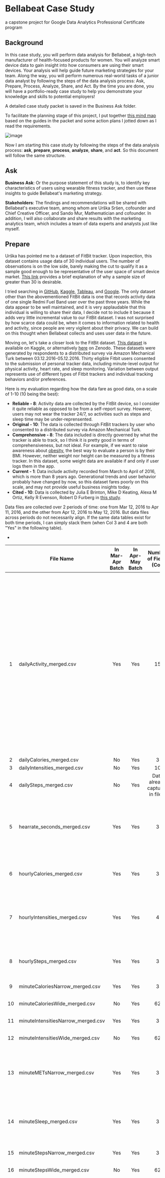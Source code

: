 # Bellabeat Case Study
a capstone project for Google Data Analytics Professional Certificate program

## Background
In this case study, you will perform data analysis for Bellabeat, a high-tech manufacturer of health-focused products for women. You will analyze smart device data to gain insight into how consumers are using their smart devices. Your analysis will help guide future marketing strategies for your team. Along the way, you will perform numerous real-world tasks of a junior data analyst by following the steps of the data analysis process: Ask, Prepare, Process, Analyze, Share, and Act. By the time you are done, you will have a portfolio-ready case study to help you demonstrate your knowledge and skills to potential employers!

A detailed case study packet is saved in the Business Ask folder.

To facilitate the planning stage of this project, I put together [this mind map](https://miro.com/app/board/uXjVL_Uxt_4=/?share_link_id=308983498196) based on the guides in the packet and some action plans I jotted down as I read the requirements.

![image](https://github.com/user-attachments/assets/00b7bc18-3011-48ba-9369-18e8488c7810)

Now I am starting this case study by following the steps of the data analysis process: **ask**, **prepare**, **process**, **analyze**, **share**, and **act**. So this document will follow the same structure.

## Ask
**Business Ask**: Or the purpose statement of this study is, to identify key characteristics of users using wearable fitness tracker, and then use these insights to guide Bellabeat's marketing strategy.

**Stakeholders**: The findings and recommendations will be shared with Bellabeat's executive team, among whom are Urška Sršen, cofounder and Chief Creative Officer, and Sando Mur, Mathematician and cofounder. In addition, I will also collaborate and share results with the marketing analytics team, which includes a team of data experts and analysts just like myself.

## Prepare
Urška has pointed me to a dataset of FitBit tracker. Upon inspection, this dataset contains usage data of 30 individual users. The number of observations is on the low side, barely making the cut to qualify it as a sample good enough to be representative of the user space of smart device market. [This link](https://www.scribbr.com/statistics/central-limit-theorem/#:~:text=The%20central%20limit%20theorem%20states%20that%20the%20sampling%20distribution%20of,size%20is%20n%20%E2%89%A5%2030.) provides a brief explanation of why a sample size of greater than 30 is desirable.

I tried searching in [GitHub](https://github.com/), [Kaggle](https://www.kaggle.com/datasets), [Tableau](https://public.tableau.com/app/search/all), and [Google](https://www.google.com/). The only dataset other than the abovementioned FitBit data is one that records activity data of one single Redmi Fuel Band user over the past three years. While the data appear to be well maintained, and it is very applaudable that this individual is willing to share their data, I decide not to include it because it adds very little incremental value to our FitBit dataset. I was not surprised by how scarce data could be, when it comes to information related to health and activity, since people are very vigilent about their privacy. We can build on this thought when Bellabeat collects and uses user data in the future.

Moving on, let's take a closer look to the FitBit dataset. [This dataset](https://www.kaggle.com/datasets/arashnic/fitbit) is available on Kaggle, or alternatively [here](https://zenodo.org/records/53894#.YMoUpnVKiP9) on Zenodo. These datasets were generated by respondents to a distributed survey via Amazon Mechanical Turk between 03.12.2016-05.12.2016. Thirty eligible Fitbit users consented to the submission of personal tracker data, including minute-level output for physical activity, heart rate, and sleep monitoring. Variation between output represents use of different types of Fitbit trackers and individual tracking behaviors and/or preferences. 

Here is my evaluation regarding how the data fare as good data, on a scale of 1-10 (10 being the best):
* **Reliable - 8**: Activity data are collected by the FitBit device, so I consider it quite reliable as opposed to be from a self-report survey. However, users may not wear the tracker 24/7, so activities such as steps and sleep time may be under-reprensented.
* **Original - 10**: The data is collected through FitBit trackers by user who consented to a distributed survey via Amazon Mechanical Turk.
* **Comprehensive - 8**: The data included is directly governed by what the tracker is able to track, so I think it is pretty good in terms of comprehensiveness, but not ideal. For example, if we want to raise awareness about [obesity](https://www.who.int/news-room/fact-sheets/detail/obesity-and-overweight), the best way to evaluate a person is by their BMI. However, neither weight nor height can be measured by a fitness tracker. In this dataset, some weight data are available if and only if user logs them in the app.
* **Current - 1**: Data include activity recorded from March to April of 2016, which is more than 8 years ago. Generational trends and user behavior probably have changed by now, so this dataset fares poorly on this scale, and may not provide useful business insights today.
* **Cited - 10**: Data is collected by Julia E Brinton, Mike D Keating, Alexa M Ortiz, Kelly R Evenson, Robert D Furberg in [this study](https://pubmed.ncbi.nlm.nih.gov/28450274/).

Data files are collected over 2 periods of time: one from Mar 12, 2016 to Apr 11, 2016, and the other from Apr 12, 2016 to May 12, 2016. But data files across periods do not necessarily align. If the same data tables exist for both time periods, I can simply stack them (when Col 3 and 4 are both "Yes" in the following table).

<ul><li></li></ul>

|      | File Name | In Mar-Apr Batch | In Apr-May Batch | Number of Fields (Col) | Description of Data | Issues & Actions |
|:---: | --------- | :--------------: | :--------------: | :--------------------: | ------------------- | ---------------- |
|1| dailyActivity_merged.csv | Yes | Yes | 15 | <ol><li>Id#️⃣</li><li>ActivityDate📅</li><li>TotalSteps#️⃣</li><li>TotalDistance#️⃣</li><li>TrackerDistance#️⃣</li><li>LoggedActivitiesDistance#️⃣</li><li>VeryActiveDistance#️⃣</li><li>ModeratelyActiveDistance#️⃣</li><li>LightActiveDistance#️⃣</li><li>SedentaryActiveDistance#️⃣</li><li>VeryActiveMinutes#️⃣</li><li>FairlyActiveMinutes#️⃣</li><li>LightlyActiveMinutes#️⃣</li><li>SedentaryMinutes#️⃣</li><li>Calories#️⃣</li></ol> | <ul><li>Some numerical data are stored as text strings, need to convert data type.</li><li>TotalDistance may not equate the sum of its subcategories, need to inspect closer. </li><li>This table aggregates steps, distances, calories from the tables below, but does not capture all information, e.g. some users or days entries are left out.</li></ul> |
|2| dailyCalories_merged.csv | No | Yes | 3 | Data already captured in file 1 | |
|3| dailyIntensities_merged.csv | No | Yes | 10 | Data already captured in file 1 | |
|4| dailySteps_merged.csv | No | Yes | Data already captured in file 1 | |
|5| hearrate_seconds_merged.csv | Yes | Yes | 3 | <ol><li>Id#️⃣</li><li>Time🕐</li><li>Value#️⃣</li></ol> | This is indeed 30 users' heart rate by the second over two months, so there are too many rows to be processed in a spreadsheet application. |
|6| hourlyCalories_merged.csv | Yes | Yes | 3 | <ol><li>Id#️⃣</li><li>ActivityHour🕐</li><li>Value#️⃣</li></ol> | |
|7| hourlyIntensities_merged.csv | Yes | Yes | 4 | <ol><li>Id#️⃣</li><li>ActivityHour🕐</li><li>TotalIntensity#️⃣</li><li>AverageIntensity#️⃣: hourly value / 60</li></ol>
|8| hourlySteps_merged.csv | Yes | Yes | 3 | <ol><li>Id#️⃣</li><li>ActivityHour🕐</li><li>StepTotal#️⃣</li></ol> ||
|9| minuteCaloriesNarrow_merged.csv | Yes | Yes | 3 | Similar to file 6, but broken down into minutes ||
|10| minuteCaloriesWide_merged.csv | No | Yes | 62 | Same data as file 9, but in wide format with each minute of hour as a column ||
|11| minuteIntensitiesNarrow_merged.csv | Yes | Yes | 3 | Similar to file 7, but broken down into minutes ||
|12| minuteIntensitiesWide_merged.csv | No | Yes | 62 | Same data as file 11, but in wide format with each minute of hour as a column ||
|13| minuteMETsNarrow_merged.csv | Yes | Yes | 3 | <ol><li>Id#️⃣</li><li>ActivityHour🕐</li><li>METs#️⃣: metabolic equivalents, used to estimate activity intensity</li></ol>
|14| minuteSleep_merged.csv | Yes | Yes | 3 | <ol><li>Id#️⃣</li><li>Date🕐</li><li>value#️⃣: in fact category labels, 1=light, 2=deep, 3=REM</li></ol> ||
|15| minuteStepsNarrow_merged.csv | Yes | Yes | 3 | Similar to file 8, but broken down into minutes ||
|16| minuteStepsWide_merged.csv | No | Yes | 62 | Same data as file 16, but in wide format with each minute of hour as a column ||
|17| weightLogInfo_merged.csv | Yes | Yes | 8 | <ol><li>Id#️⃣</li><li>Date🕐</li><li>WeightKg#️⃣</li><li>WeightPounds#️⃣</li><li>Fat#️⃣</li><li>BMI#️⃣</li><li>IsManualReport🔤</li><li>LogId🔤</li></ol> ||
|18| sleepDay_merged.csv | No | Yes | 5 | <ol><li>Id#️⃣</li><li>SleepDay🕐</li><li>TotalSleepRecords#️⃣</li><li>TotalMinutesAsleep#️⃣</li><li>TotalTimeInBed#️⃣</li></ol> | Not available for Mar-Apr, but can be calculated from file 14 |

## Process

## Analyze

## Share

## Act
